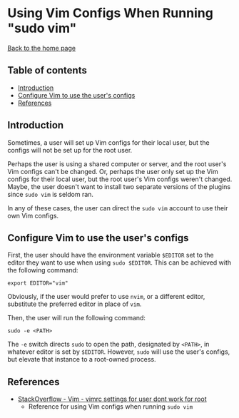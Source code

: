 # Using Vim Configs When Running "sudo vim"

[Back to the home page](README.md)

## Table of contents

- [Introduction](#Introduction)
- [Configure Vim to use the user's configs](#Configure-Vim-to-use-the-users-configs)
- [References](#References)

## Introduction

Sometimes, a user will set up Vim configs for their local user, but the configs will not be set up for the root user.

Perhaps the user is using a shared computer or server, and the root user's Vim configs can't be changed. Or, perhaps the user only set up the Vim configs for their local user, but the root user's Vim configs weren't changed. Maybe, the user doesn't want to install two separate versions of the plugins since `sudo vim` is seldom ran.

In any of these cases, the user can direct the `sudo vim` account to use their own Vim configs.

## Configure Vim to use the user's configs

First, the user should have the environment variable `$EDITOR` set to the editor they want to use when using `sudo $EDITOR`. This can be achieved with the following command:

```
export EDITOR="vim"
```

Obviously, if the user would prefer to use `nvim`, or a different editor, substitute the preferred editor in place of `vim`.

Then, the user will run the following command:

```
sudo -e <PATH>
```

The `-e` switch directs `sudo` to open the path, designated by `<PATH>`, in whatever editor is set by `$EDITOR`. However, `sudo` will use the user's configs, but elevate that instance to a root-owned process.

## References

- [StackOverflow - Vim - vimrc settings for user dont work for root](https://stackoverflow.com/questions/28235592/vimrc-settings-for-user-dont-work-for-root)
    - Reference for using Vim configs when running `sudo vim`
